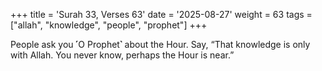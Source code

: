 +++
title = 'Surah 33, Verses 63'
date = '2025-08-27'
weight = 63
tags = ["allah", "knowledge", "people", "prophet"]
+++

People ask you ˹O Prophet˺ about the Hour. Say, “That knowledge is only with Allah. You never know, perhaps the Hour is near.”